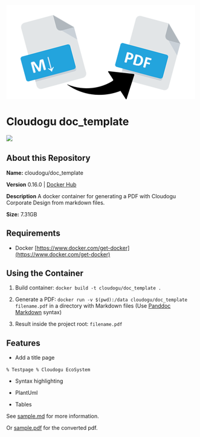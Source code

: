 ![logo](resources/images/markdown-pdf.png)
# Cloudogu doc_template
[![](https://images.microbadger.com/badges/image/cloudogu/doc_template.svg)](https://hub.docker.com/r/cloudogu/doc_template/)

## About this Repository
**Name:** cloudogu/doc_template

**Version** 0.16.0 | [Docker Hub](https://hub.docker.com/r/cloudogu/doc_template/tags/)

**Description** A docker container for generating a PDF with Cloudogu Corporate Design from markdown files.

**Size:** 7.31GB

## Requirements
-  Docker [https://www.docker.com/get-docker](https://www.docker.com/get-docker)

## Using the Container

1. Build container: `docker build -t cloudogu/doc_template .`

2. Generate a PDF: `docker run -v $(pwd):/data cloudogu/doc_template filename.pdf` in a directory with Markdown files (Use [Panddoc Markdown](http://pandoc.org/MANUAL.html#pandocs-markdown) syntax)

3. Result inside the project root: `filename.pdf`

## Features

- Add a title page

`% Testpage
 % Cloudogu EcoSystem`

- Syntax highlighting

- PlantUml

- Tables

See [sample.md](resources/sample/sample.md) for more information.

Or [sample.pdf](resources/sample/sample.pdf) for the converted pdf.

